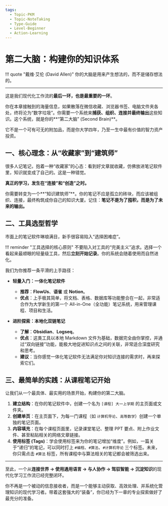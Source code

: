 ```yaml
---
tags:
  - Topic-PKM
  - Topic-NoteTaking
  - Type-Guide
  - Level-Beginner
  - Action-Learning
---
```


# 第二大脑：构建你的知识体系

!!! quote "戴维·艾伦 (David Allen)"
    你的大脑是用来产生想法的，而不是储存想法的。

---

这是我们现代化工作流的**最后一环，也是最重要的一环**。

你在本章接触到的海量信息，如果散落在微信收藏、浏览器书签、电脑文件夹各处，终将沦为“数字垃圾”。你需要一个系统来**捕获、组织、连接并最终输出**这些知识。这个系统，就是你的**“第二大脑” (Second Brain)**。

它不是一个可有可无的附加品，而是你大学四年，乃至一生中最有价值的智力资产投资。

## 一、核心理念：从“收藏家”到“建筑师”

很多人记笔记，抱着一种“收藏家”的心态：看到好文章就收藏，仿佛放进笔记软件里，知识就变成了自己的。这是一种错觉。

**真正的学习，发生在“连接”和“创造”之时。**

你需要转变为一个**“知识建筑师”**。你的笔记不应是孤立的砖块，而应该被组织、连接，最终构筑成你自己的知识大厦。记住：**笔记不是为了囤积，而是为了未来的输出。**

## 二、工具选型哲学

市面上的笔记软件琳琅满目，新手很容易陷入“选择困难症”。

!!! reminder "工具选择的核心原则"
    不要陷入对工具的“完美主义”追求。选择一个看起来最顺眼的轻量级工具，然后**立刻开始记录**。你的系统会随着使用而自然进化。

我们为你推荐一条平滑的上手路径：

*   **轻量入门：一体化笔记软件**
    *   **推荐**：**FlowUs**、**语雀** 或 **Notion**。
    *   **优点**：上手极其简单，将文档、表格、数据库等功能整合在一起，非常适合作为大学新生的第一个 All-in-One（全功能）笔记系统，用来管理课程、项目和生活。

*   **进阶探索：本地化双链笔记**
    *   **了解**：**Obsidian**、**Logseq**。
    *   **优点**：这类工具以本地 Markdown 文件为基础，数据完全由你掌控，并通过“双向链接”功能，能极大地促进知识点之间的关联，非常适合深度研究和思考。
    *   **建议**：当你感觉一体化笔记软件无法满足你对知识连接的需求时，再来探索它们。

## 三、最简单的实践：从课程笔记开始

让我们从一个最具体、最实用的场景开始，构建你的第二大脑。

1.  **建立结构**：在你的笔记软件中，创建一个名为 `[课程] 大一上学期` 的主页面或文件夹。
2.  **创建单页**：在主页面下，为每一门课程（如 `计算机导论`、`高等数学`）创建一个单独的笔记页面。
3.  **内容填充**：在每个课程页面里，记录课堂笔记、整理 PPT 要点、附上作业文件、甚至粘贴相关的网络文章链接。
4.  **使用标签 (Tags)**：学会使用标签来为你的笔记增加“维度”。例如，一篇关于“递归”的笔记，可以同时打上 `#编程`、`#算法`、`#计算机导论` 三个标签。未来，你只需点击 `#算法` 标签，所有课程中与算法相关的笔记都会被筛选出来。

---

至此，一个从**连接世界 -> 使用通用语言 -> 与人协作 -> 驾驭智能 -> 沉淀知识**的现代化学习工作流已经完整闭环。

你不再是一个被动的信息接收者，而是一个能够主动获取、高效处理、并系统化管理知识的现代学习者。带着这套强大的“装备”，你已经为下一章的专业探索做好了最充分的准备。
